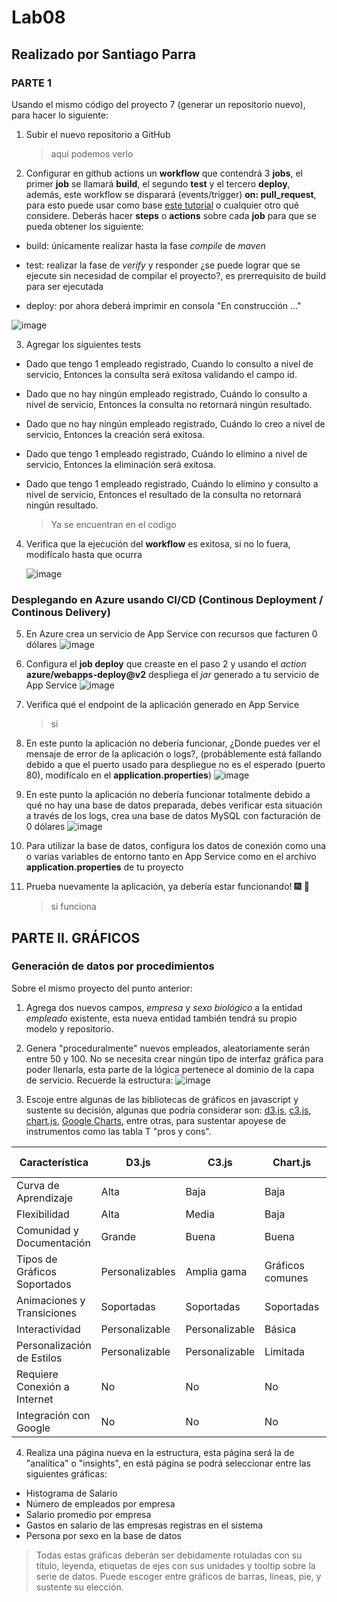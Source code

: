 # Lab08

## Realizado por Santiago Parra

### PARTE 1


Usando el mismo código del proyecto 7 (generar un repositorio nuevo), para hacer lo siguiente:

1) Subir el nuevo repositorio a GitHub
   
     > aqui podemos verlo

2) Configurar en github actions un **workflow** que contendrá 3 **jobs**, el primer **job** se llamará **build**, el segundo **test** y el tercero **deploy**, además, este workflow se disparará (events/trigger) **on: pull_request**, para esto puede usar como base [este tutorial](https://qaautomation.expert/2023/06/26/how-to-run-springboot-tests-with-github-actions/) o cualquier otro qué considere. Deberás hacer **steps** o **actions** sobre cada **job** para que se pueda obtener los siguiente:
   
- build: únicamente realizar hasta la fase *compile* de *maven*
  
- test: realizar la fase de *verify* y responder ¿se puede lograr que se ejecute sin necesidad de compilar el proyecto?, es prerrequisito de build para ser ejecutada
  
- deploy: por ahora deberá imprimir en consola "En construcción ..."

![image](https://github.com/Parralol/Lab08/assets/110953563/468e548c-095d-4f02-a26b-542aa75c808b)


3) Agregar los siguientes tests
- Dado que tengo 1 empleado registrado, Cuando lo consulto a nivel de servicio, Entonces la consulta será exitosa validando el campo id.
- Dado que no hay ningún empleado registrado, Cuándo lo consulto a nivel de servicio, Entonces la consulta no retornará ningún resultado.
- Dado que no hay ningún empleado registrado, Cuándo lo creo a nivel de servicio, Entonces la creación será exitosa.
- Dado que tengo 1 empleado registrado, Cuándo lo elimino a nivel de servicio, Entonces la eliminación será exitosa.
- Dado que tengo 1 empleado registrado, Cuándo lo elimino y consulto a nivel de servicio, Entonces el resultado de la consulta no retornará ningún resultado.

   > Ya se encuentran en el codigo
  
4) Verifica que la ejecución del **workflow** es exitosa, si no lo fuera, modifícalo hasta que ocurra

   ![image](https://github.com/Parralol/Lab08/assets/110953563/ef2f2203-bd48-40d5-b405-993d1b8c11a9)


### Desplegando en Azure usando CI/CD (Continous Deployment / Continous Delivery)

5) En Azure crea un servicio de App Service con recursos que facturen 0 dólares
   ![image](https://github.com/Parralol/Lab08/assets/110953563/ec3982bb-7d40-4488-a182-2e1ca39b83e2)

7) Configura el **job deploy** que creaste en el paso 2 y usando el *action* **azure/webapps-deploy@v2** despliega el *jar* generado a tu servicio de App Service
   ![image](https://github.com/Parralol/Lab08/assets/110953563/80b91734-b5c7-4a25-a621-35f05f980293)

9) Verifica qué el endpoint de la aplicación generado en App Service
      > si
    
11) En este punto la aplicación no debería funcionar, ¿Donde puedes ver el mensaje de error de la aplicación o logs?, (probáblemente está fallando debido a que el puerto usado para despliegue no es el esperado (puerto 80), modifícalo en el **application.properties**)
    ![image](https://github.com/Parralol/Lab08/assets/110953563/5c68f937-4895-4a83-9568-6b4d7cd8f53a)

8) En este punto la aplicación no debería funcionar totalmente debido a qué no hay una base de datos preparada, debes verificar esta situación a través de los logs, crea una base de datos MySQL con facturación de 0 dólares
   ![image](https://github.com/Parralol/Lab08/assets/110953563/0c069d7e-dacb-4c29-bf87-0ec6e93a6203)

10) Para utilizar la base de datos, configura los datos de conexión como una o varias variables de entorno tanto en App Service como en el archivo **application.properties** de tu proyecto

    
12) Prueba nuevamente la aplicación, ya debería estar funcionando! :fireworks: :champagne:
    > si funciona

## PARTE II. GRÁFICOS

### Generación de datos por procedimientos

Sobre el mismo proyecto del punto anterior:
1) Agrega dos nuevos campos, *empresa* y *sexo biológico* a la entidad *empleado* existente, esta nueva entidad también tendrá su propio modelo y repositorio.

2) Genera "proceduralmente" nuevos empleados, aleatoriamente serán entre 50 y 100. No se necesita crear ningún tipo de interfaz gráfica para poder llenarla, esta parte de la lógica pertenece al dominio de la capa de servicio.
Recuerde la estructura:
![image](https://github.com/PDSW-ECI/labs/assets/4140058/18de025e-cf76-4deb-9fc2-19c763e473d8)

3) Escoje entre algunas de las bibliotecas de gráficos en javascript y sustente su decisión, algunas que podría considerar son: [d3.js](https://d3js.org/), [c3.js](https://c3js.org/), [chart.js](https://www.chartjs.org/), [Google Charts](https://developers.google.com/chart), entre otras, para sustentar apoyese de instrumentos como las tabla T "pros y cons".

| Característica                | D3.js                           | C3.js                         | Chart.js                    | Google Charts              |
|-------------------------------|---------------------------------|-------------------------------|-----------------------------|-----------------------------|
| Curva de Aprendizaje          | Alta                            | Baja                          | Baja                        | Baja                        |
| Flexibilidad                  | Alta                            | Media                         | Baja                        | Media                       |
| Comunidad y Documentación     | Grande                          | Buena                         | Buena                       | Buena                       |
| Tipos de Gráficos Soportados   | Personalizables                 | Amplia gama                   | Gráficos comunes            | Amplia gama                 |
| Animaciones y Transiciones    | Soportadas                      | Soportadas                    | Soportadas                  | Soportadas                  |
| Interactividad                | Personalizable                  | Personalizable                | Básica                      | Básica                      |
| Personalización de Estilos    | Personalizable                  | Personalizable                | Limitada                    | Limitada                    |
| Requiere Conexión a Internet  | No                              | No                            | No                          | Sí (para cargar la librería) |
| Integración con Google        | No                              | No                            | No                          | Sí                          |

4) Realiza una página nueva en la estructura, esta página será la de "analítica" o "insights", en está página se podrá seleccionar entre las siguientes gráficas:
- Histograma de Salario
- Número de empleados por empresa
- Salario promedio por empresa
- Gastos en salario de las empresas registras en el sistema
- Persona por sexo en la base de datos
> Todas estas gráficas deberán ser debidamente rotuladas con su título, leyenda, etiquetas de ejes con sus unidades y tooltip sobre la serie de datos. Puede escoger entre gráficos de barras, líneas, pie, y sustente su elección.
